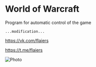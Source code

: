 # World of Warcraft

Program for automatic control of the game

```
...modification...
```

https://vk.com/flaiers

https://t.me/flaiers

![Photo](https://i.yapx.ru/LFiAR.jpg)
